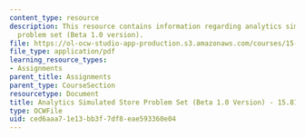 ```yaml
---
content_type: resource
description: This resource contains information regarding analytics simulated store
  problem set (Beta 1.0 version).
file: https://ol-ocw-studio-app-production.s3.amazonaws.com/courses/15-810-marketing-management-analytics-frameworks-and-applications-fall-2015/ced6aaa71e13bb3f7df8eae593360e04_MIT15_810F15_AnaSim_Problm.pdf
file_type: application/pdf
learning_resource_types:
- Assignments
parent_title: Assignments
parent_type: CourseSection
resourcetype: Document
title: Analytics Simulated Store Problem Set (Beta 1.0 Version) - 15.810 Fall 2015
type: OCWFile
uid: ced6aaa7-1e13-bb3f-7df8-eae593360e04
---
```

